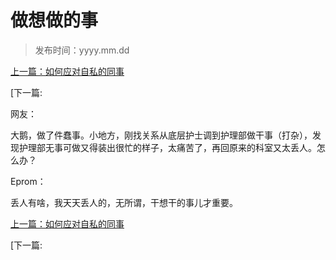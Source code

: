 # 做想做的事
>
>发布时间：yyyy.mm.dd

[上一篇：如何应对自私的同事](work/article66)

[下一篇:

网友：

大鹅，做了件蠢事。小地方，刚找关系从底层护士调到护理部做干事（打杂），发现护理部无事可做又得装出很忙的样子，太痛苦了，再回原来的科室又太丢人。怎么办？

Eprom：

丢人有啥，我天天丢人的，无所谓，干想干的事儿才重要。

[上一篇：如何应对自私的同事](work/article66)

[下一篇:
















​     











